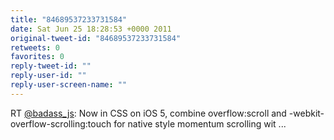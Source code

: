 ```yaml
---
title: "84689537233731584"
date: Sat Jun 25 18:28:53 +0000 2011
original-tweet-id: "84689537233731584"
retweets: 0
favorites: 0
reply-tweet-id: ""
reply-user-id: ""
reply-user-screen-name: ""
---
```

RT <a href="https://twitter.com/badass_js">@badass_js</a>: Now in CSS on iOS 5, combine overflow:scroll and -webkit-overflow-scrolling:touch for native style momentum scrolling wit ...
